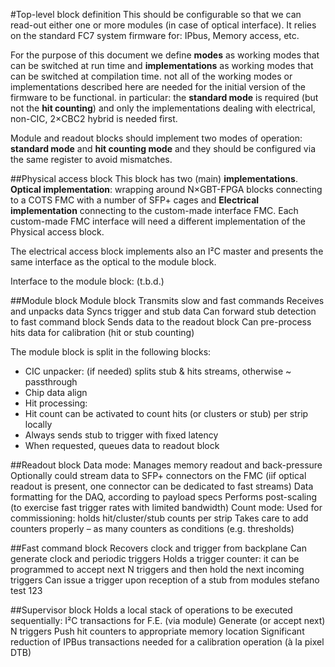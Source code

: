 #Top-level block definition
This should be configurable so that we can read-out either one or more modules (in case of optical interface).
It relies on the standard FC7 system firmware for: IPbus, Memory access, etc.

For the purpose of this document we define **modes** as working modes that can be switched at run time and **implementations** as working modes that can be switched at compilation time. not all of the working modes or implementations described here are needed for the initial version of the firmware to be functional. in particular: the **standard mode** is required (but not the **hit counting**) and only the implementations dealing with electrical, non-CIC, 2×CBC2 hybrid is needed first.

Module and readout blocks should implement two modes of operation: **standard mode** and **hit counting mode** and they should be configured via the same register to avoid mismatches.

##Physical access block
This block has two (main) **implementations**. **Optical implementation**: wrapping around N×GBT-FPGA blocks connecting to a COTS FMC with a number of SFP+ cages and **Electrical implementation** connecting to the custom-made interface FMC. Each custom-made FMC interface will need a different implementation of the Physical access block.

The electrical access block implements also an I²C master and presents the same interface as the optical to the module block.

Interface to the module block: (t.b.d.)

##Module block
Module block
Transmits slow and fast commands
Receives and unpacks data
Syncs trigger and stub data
Can forward stub detection to fast command block
Sends data to the readout block
Can pre-process hits data for calibration (hit or stub counting)

The module block is split in the following blocks:
* CIC unpacker: (if needed) splits stub & hits streams, otherwise ~ passthrough
* Chip data align
* Hit processing:
 * Hit count can be activated to count hits (or clusters or stub) per strip locally
 * Always sends stub to trigger with fixed latency
 * When requested, queues data to readout block

##Readout block
Data mode:
Manages memory readout and back-pressure
Optionally could stream data to SFP+ connectors on the FMC
(iif optical readout is present, one connector can be dedicated to fast streams)
Data formatting for the DAQ, according to payload specs
Performs post-scaling (to exercise fast trigger rates with limited bandwidth)
Count mode:
Used for commissioning: holds hit/cluster/stub counts per strip
Takes care to add counters properly – as many counters as conditions (e.g. thresholds)

##Fast command block
Recovers clock and trigger from backplane
Can generate clock and periodic triggers
Holds a trigger counter: it can be programmed to accept next N triggers and then hold the next incoming triggers
Can issue a trigger upon reception of a stub from modules
stefano test 123

##Supervisor block
Holds a local stack of operations to be executed sequentially:
I²C transactions for F.E. (via module)
Generate (or accept next) N triggers
Push hit counters to appropriate memory location
Significant reduction of IPBus transactions needed for a calibration operation (à la pixel DTB)
